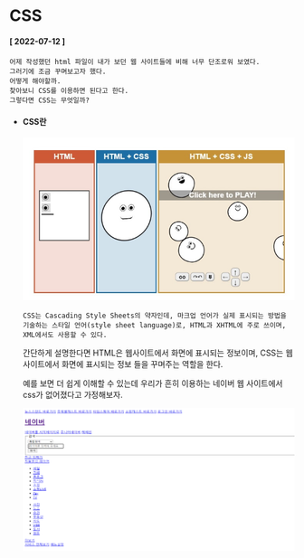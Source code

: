 # CSS  
#### [ 2022-07-12 ]  
  
    어제 작성했던 html 파일이 내가 보던 웹 사이트들에 비해 너무 단조로워 보였다.  
    그러기에 조금 꾸며보고자 했다.  
    어떻게 해야할까.  
    찾아보니 CSS를 이용하면 된다고 한다.  
    그렇다면 CSS는 무엇일까?  
      
* #### CSS란  
    
  ![image url](https://github.com/12OneTwo12/TIL/blob/main/Html/og.jpg?raw=true)
    
      CSS는 Cascading Style Sheets의 약자인데, 마크업 언어가 실제 표시되는 방법을 기술하는 스타일 언어(style sheet language)로, HTML과 XHTML에 주로 쓰이며, XML에서도 사용할 수 있다.  
  간단하게 설명한다면 HTML은 웹사이트에서 화면에 표시되는 정보이며, CSS는 웹 사이트에서 화면에 표시되는 정보 들을 꾸며주는 역할을 한다.  
    
  예를 보면 더 쉽게 이해할 수 있는데 우리가 흔히 이용하는 네이버 웹 사이트에서 css가 없어졌다고 가정해보자.  
  
  ![image url](https://github.com/12OneTwo12/TIL/blob/main/CSS/naverwithoutcss.png?raw=true)  
    
  
